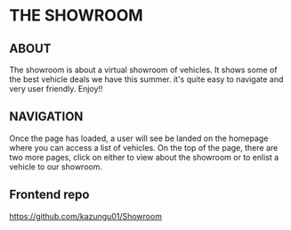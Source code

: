 # THE SHOWROOM 

## ABOUT
The showroom is about a virtual showroom of vehicles. It shows some of the best vehicle deals we have this summer. it's quite easy to navigate and very user friendly. Enjoy!!

## NAVIGATION
Once the page has loaded, a user will see be landed on the homepage where you can access a list of vehicles. On the top of the page, there are two more pages, click on either to view about the showroom or to enlist a vehicle to our showroom. 

## Frontend repo
https://github.com/kazungu01/Showroom